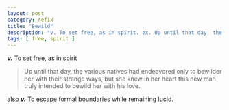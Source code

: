 ```yaml
---
layout: post
category: refix
title: "Bewild"
description: "v. To set free, as in spirit. ex. Up until that day, the various natives had endeavored only to bewilder her with their strange ways, but she knew in her heart this new man truly intended to bewild her with his love."
tags: [ free, spirit ]
---
```


***v.*** To set free, as in spirit

> Up until that day, the various natives had endeavored only to bewilder her with their strange ways, but she knew in her heart this new man truly intended to bewild her with his love.

also ***v.*** To escape formal boundaries while remaining lucid.